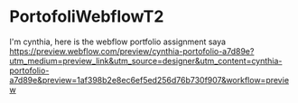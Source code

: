 # PortofoliWebflowT2

I'm cynthia, here is the webflow portfolio assignment  saya
https://preview.webflow.com/preview/cynthia-portofolio-a7d89e?utm_medium=preview_link&utm_source=designer&utm_content=cynthia-portofolio-a7d89e&preview=1af398b2e8ec6ef5ed256d76b730f907&workflow=preview
